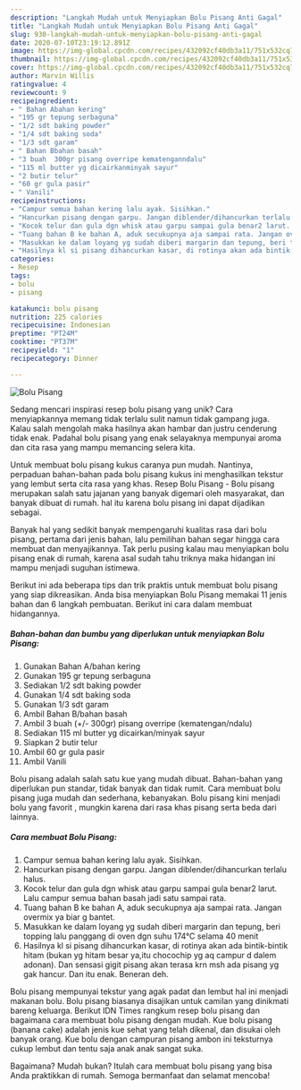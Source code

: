 ```yaml
---
description: "Langkah Mudah untuk Menyiapkan Bolu Pisang Anti Gagal"
title: "Langkah Mudah untuk Menyiapkan Bolu Pisang Anti Gagal"
slug: 930-langkah-mudah-untuk-menyiapkan-bolu-pisang-anti-gagal
date: 2020-07-10T23:19:12.891Z
image: https://img-global.cpcdn.com/recipes/432092cf40db3a11/751x532cq70/bolu-pisang-foto-resep-utama.jpg
thumbnail: https://img-global.cpcdn.com/recipes/432092cf40db3a11/751x532cq70/bolu-pisang-foto-resep-utama.jpg
cover: https://img-global.cpcdn.com/recipes/432092cf40db3a11/751x532cq70/bolu-pisang-foto-resep-utama.jpg
author: Marvin Willis
ratingvalue: 4
reviewcount: 9
recipeingredient:
- " Bahan Abahan kering"
- "195 gr tepung serbaguna"
- "1/2 sdt baking powder"
- "1/4 sdt baking soda"
- "1/3 sdt garam"
- " Bahan Bbahan basah"
- "3 buah  300gr pisang overripe kematenganndalu"
- "115 ml butter yg dicairkanminyak sayur"
- "2 butir telur"
- "60 gr gula pasir"
- " Vanili"
recipeinstructions:
- "Campur semua bahan kering lalu ayak. Sisihkan."
- "Hancurkan pisang dengan garpu. Jangan diblender/dihancurkan terlalu halus."
- "Kocok telur dan gula dgn whisk atau garpu sampai gula benar2 larut. Lalu campur semua bahan basah jadi satu sampai rata."
- "Tuang bahan B ke bahan A, aduk secukupnya aja sampai rata. Jangan overmix ya biar g bantet."
- "Masukkan ke dalam loyang yg sudah diberi margarin dan tepung, beri topping lalu panggang di oven dgn suhu 174°C selama 40 menit"
- "Hasilnya kl si pisang dihancurkan kasar, di rotinya akan ada bintik-bintik hitam (bukan yg hitam besar ya,itu chocochip yg aq campur d dalem adonan). Dan sensasi gigit pisang akan terasa krn msh ada pisang yg gak hancur. Dan itu enak. Beneran deh."
categories:
- Resep
tags:
- bolu
- pisang

katakunci: bolu pisang 
nutrition: 225 calories
recipecuisine: Indonesian
preptime: "PT24M"
cooktime: "PT37M"
recipeyield: "1"
recipecategory: Dinner

---
```



![Bolu Pisang](https://img-global.cpcdn.com/recipes/432092cf40db3a11/751x532cq70/bolu-pisang-foto-resep-utama.jpg)

Sedang mencari inspirasi resep bolu pisang yang unik? Cara menyiapkannya memang tidak terlalu sulit namun tidak gampang juga. Kalau salah mengolah maka hasilnya akan hambar dan justru cenderung tidak enak. Padahal bolu pisang yang enak selayaknya mempunyai aroma dan cita rasa yang mampu memancing selera kita.

Untuk membuat bolu pisang kukus caranya pun mudah. Nantinya, perpaduan bahan-bahan pada bolu pisang kukus ini menghasilkan tekstur yang lembut serta cita rasa yang khas. Resep Bolu Pisang - Bolu pisang merupakan salah satu jajanan yang banyak digemari oleh masyarakat, dan banyak dibuat di rumah. hal itu karena bolu pisang ini dapat dijadikan sebagai.

Banyak hal yang sedikit banyak mempengaruhi kualitas rasa dari bolu pisang, pertama dari jenis bahan, lalu pemilihan bahan segar hingga cara membuat dan menyajikannya. Tak perlu pusing kalau mau menyiapkan bolu pisang enak di rumah, karena asal sudah tahu triknya maka hidangan ini mampu menjadi suguhan istimewa.


Berikut ini ada beberapa tips dan trik praktis untuk membuat bolu pisang yang siap dikreasikan. Anda bisa menyiapkan Bolu Pisang memakai 11 jenis bahan dan 6 langkah pembuatan. Berikut ini cara dalam membuat hidangannya.

<!--inarticleads1-->

##### Bahan-bahan dan bumbu yang diperlukan untuk menyiapkan Bolu Pisang:

1. Gunakan  Bahan A/bahan kering
1. Gunakan 195 gr tepung serbaguna
1. Sediakan 1/2 sdt baking powder
1. Gunakan 1/4 sdt baking soda
1. Gunakan 1/3 sdt garam
1. Ambil  Bahan B/bahan basah
1. Ambil 3 buah (+/- 300gr) pisang overripe (kematengan/ndalu)
1. Sediakan 115 ml butter yg dicairkan/minyak sayur
1. Siapkan 2 butir telur
1. Ambil 60 gr gula pasir
1. Ambil  Vanili


Bolu pisang adalah salah satu kue yang mudah dibuat. Bahan-bahan yang diperlukan pun standar, tidak banyak dan tidak rumit. Cara membuat bolu pisang juga mudah dan sederhana, kebanyakan. Bolu pisang kini menjadi bolu yang favorit , mungkin karena dari rasa khas pisang serta beda dari lainnya. 

<!--inarticleads2-->

##### Cara membuat Bolu Pisang:

1. Campur semua bahan kering lalu ayak. Sisihkan.
1. Hancurkan pisang dengan garpu. Jangan diblender/dihancurkan terlalu halus.
1. Kocok telur dan gula dgn whisk atau garpu sampai gula benar2 larut. Lalu campur semua bahan basah jadi satu sampai rata.
1. Tuang bahan B ke bahan A, aduk secukupnya aja sampai rata. Jangan overmix ya biar g bantet.
1. Masukkan ke dalam loyang yg sudah diberi margarin dan tepung, beri topping lalu panggang di oven dgn suhu 174°C selama 40 menit
1. Hasilnya kl si pisang dihancurkan kasar, di rotinya akan ada bintik-bintik hitam (bukan yg hitam besar ya,itu chocochip yg aq campur d dalem adonan). Dan sensasi gigit pisang akan terasa krn msh ada pisang yg gak hancur. Dan itu enak. Beneran deh.


Bolu pisang mempunyai tekstur yang agak padat dan lembut hal ini menjadi makanan bolu. Bolu pisang biasanya disajikan untuk camilan yang dinikmati bareng keluarga. Berikut IDN Times rangkum resep bolu pisang dan bagaimana cara membuat bolu pisang dengan mudah. Kue bolu pisang (banana cake) adalah jenis kue sehat yang telah dikenal, dan disukai oleh banyak orang. Kue bolu dengan campuran pisang ambon ini teksturnya cukup lembut dan tentu saja anak anak sangat suka. 

Bagaimana? Mudah bukan? Itulah cara membuat bolu pisang yang bisa Anda praktikkan di rumah. Semoga bermanfaat dan selamat mencoba!
